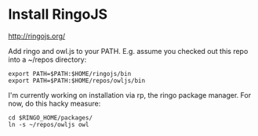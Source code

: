 
# Install RingoJS

http://ringojs.org/



Add ringo and owl.js to your PATH. E.g. assume you checked out this
repo into a ~/repos directory:

    export PATH=$PATH:$HOME/ringojs/bin
    export PATH=$PATH:$HOME/repos/owljs/bin

I'm currently working on installation via rp, the ringo package
manager. For now, do this hacky measure:

    cd $RINGO_HOME/packages/
    ln -s ~/repos/owljs owl


